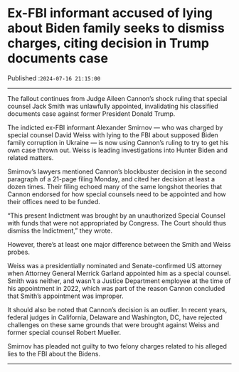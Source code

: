 # Ex-FBI informant accused of lying about Biden family seeks to dismiss charges, citing decision in Trump documents case

Published :`2024-07-16 21:15:00`

---

The fallout continues from Judge Aileen Cannon’s shock ruling that special counsel Jack Smith was unlawfully appointed, invalidating his classified documents case against former President Donald Trump.

The indicted ex-FBI informant Alexander Smirnov — who was charged by special counsel David Weiss with lying to the FBI about supposed Biden family corruption in Ukraine — is now using Cannon’s ruling to try to get his own case thrown out. Weiss is leading investigations into Hunter Biden and related matters.

Smirnov’s lawyers mentioned Cannon’s blockbuster decision in the second paragraph of a 21-page filing Monday, and cited her decision at least a dozen times. Their filing echoed many of the same longshot theories that Cannon endorsed for how special counsels need to be appointed and how their offices need to be funded.

“This present Indictment was brought by an unauthorized Special Counsel with funds that were not appropriated by Congress. The Court should thus dismiss the Indictment,” they wrote.

However, there’s at least one major difference between the Smith and Weiss probes.

Weiss was a presidentially nominated and Senate-confirmed US attorney when Attorney General Merrick Garland appointed him as a special counsel. Smith was neither, and wasn’t a Justice Department employee at the time of his appointment in 2022, which was part of the reason Cannon concluded that Smith’s appointment was improper.

It should also be noted that Cannon’s decision is an outlier. In recent years, federal judges in California, Delaware and Washington, DC, have rejected challenges on these same grounds that were brought against Weiss and former special counsel Robert Mueller.

Smirnov has pleaded not guilty to two felony charges related to his alleged lies to the FBI about the Bidens.

---


